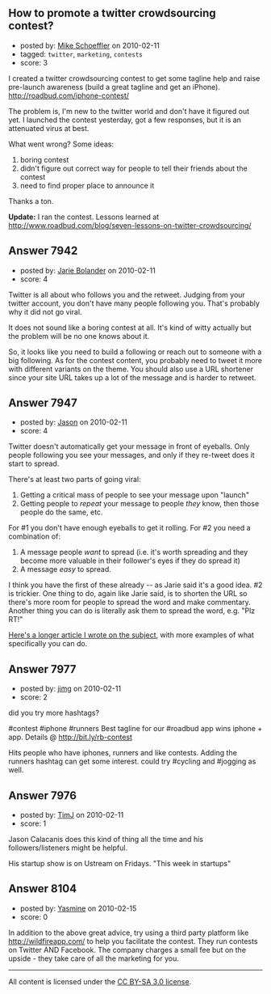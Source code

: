 ## How to promote a twitter crowdsourcing contest?

- posted by: [Mike Schoeffler](https://stackexchange.com/users/-1/2518-mike-schoeffler) on 2010-02-11
- tagged: `twitter`, `marketing`, `contests`
- score: 3

I created a twitter crowdsourcing contest to get some tagline help and raise pre-launch awareness (build a great tagline and get an iPhone). http://roadbud.com/iphone-contest/

The problem is, I'm new to the twitter world and don't have it figured out yet.  I launched the contest yesterday, got a few responses, but it is an attenuated virus at best.

What went wrong? Some ideas:
1) boring contest
2) didn't figure out correct way for people to tell their friends about the contest
3) need to find proper place to announce it

Thanks a ton.

**Update:** I ran the contest.  Lessons learned at http://www.roadbud.com/blog/seven-lessons-on-twitter-crowdsourcing/




## Answer 7942

- posted by: [Jarie Bolander](https://stackexchange.com/users/-1/585-jarie-bolander) on 2010-02-11
- score: 4

Twitter is all about who follows you and the retweet. Judging from your twitter account, you don't have many people following you. That's probably why it did not go viral.

It does not sound like a boring contest at all. It's kind of witty actually but the problem will be no one knows about it.

So, it looks like you need to build a following or reach out to someone with a big following. As for the contest content, you probably need to tweet it more with different variants on the theme. You should also use a URL shortener since your site URL takes up a lot of the message and is harder to retweet.


## Answer 7947

- posted by: [Jason](https://stackexchange.com/users/-1/2-jason) on 2010-02-11
- score: 4

<p>Twitter doesn't automatically get your message in front of eyeballs.  Only people following you see your messages, and only if they re-tweet does it start to spread.</p>

<p>There's at least two parts of going viral:</p>

<ol>
<li>Getting a critical mass of people to see your message upon "launch"</li>
<li>Getting people to <em>repeat</em> your message to people <em>they</em> know, then those people do the same, etc.</li>
</ol>

<p>For #1 you don't have enough eyeballs to get it rolling.  For #2 you need a combination of:</p>

<ol>
<li>A message people <em>want</em> to spread (i.e. it's worth spreading and they become more valuable in their follower's eyes if they do spread it)</li>
<li>A message <em>easy</em> to spread.</li>
</ol>

<p>I think you have the first of these already -- as Jarie said it's a good idea.  #2 is trickier.  One thing to do, again like Jarie said, is to shorten the URL so there's more room for people to spread the word and make commentary.  Another thing you can do is literally ask them to spread the word, e.g. "Plz RT!"</p>

<p><a href="http://blog.asmartbear.com/darwinian-explanation-and-advice-for-going-viral.html" rel="nofollow">Here's a longer article I wrote on the subject</a>, with more examples of what specifically you can do.</p>



## Answer 7977

- posted by: [jimg](https://stackexchange.com/users/-1/2380-jimg) on 2010-02-11
- score: 2

did you try more hashtags?

 #contest #iphone #runners Best tagline for our #roadbud app wins iphone + app. Details @ http://bit.ly/rb-contest

Hits people who have iphones, runners and like contests. Adding the runners hashtag can get some interest. could try #cycling and #jogging as well.



## Answer 7976

- posted by: [TimJ](https://stackexchange.com/users/-1/1172-timj) on 2010-02-11
- score: 1

Jason Calacanis does this kind of thing all the time and his followers/listeners might be helpful.

His startup show is on Ustream on Fridays.  "This week in startups"




## Answer 8104

- posted by: [Yasmine](https://stackexchange.com/users/-1/2564-yasmine) on 2010-02-15
- score: 0

In addition to the above great advice, try using a third party platform like http://wildfireapp.com/ to help you facilitate the contest. They run contests on Twitter AND Facebook. The company charges a small fee but on the upside - they take care of all the marketing for you. 



---

All content is licensed under the [CC BY-SA 3.0 license](https://creativecommons.org/licenses/by-sa/3.0/).
